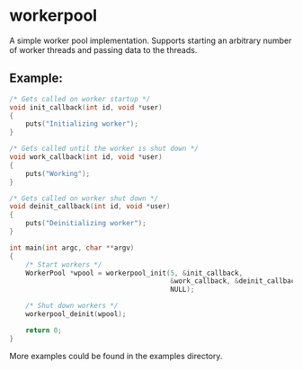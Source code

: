 workerpool
==========

A simple worker pool implementation. Supports starting an arbitrary number
of worker threads and passing data to the threads.

Example:
------
```c
/* Gets called on worker startup */
void init_callback(int id, void *user)
{
    puts("Initializing worker");
}

/* Gets called until the worker is shut down */
void work_callback(int id, void *user)
{
    puts("Working");
}

/* Gets called on worker shut down */
void deinit_callback(int id, void *user)
{
    puts("Deinitializing worker");
}

int main(int argc, char **argv)
{
    /* Start workers */
    WorkerPool *wpool = workerpool_init(5, &init_callback,
                                        &work_callback, &deinit_callback,
                                        NULL);

    /* Shut down workers */
    workerpool_deinit(wpool);

    return 0;
}
```

More examples could be found in the examples directory.

